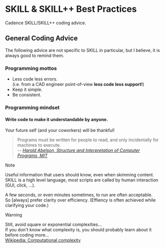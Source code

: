 # SKILL & SKILL++ Best Practices
Cadence SKILL/SKILL++ coding advice.


## General Coding Advice

The following advice are not specific to SKILL in particular, but I believe, it is always good to remind them.


### Programming mottos

- Less code less errors.  
  (i.e. from a CAD engineer point-of-view **less code less support!**)
- Keep it simple.
- Be consistent.


### Programming mindset

#### Write code to make it understandable by anyone.

Your future self (and your coworkers) will be thankful!
  
> Programs must be written for people to read, and only incidentally for machines to execute.  
> -- <cite>[Harold Abelson, Structure and Interpretation of Computer Programs, MIT][1]</cite>

[1]: https://www.goodreads.com/quotes/9168-programs-must-be-written-for-people-to-read-and-only    

> [!NOTE]
> Useful information that users should know, even when skimming content.
> SKILL is a high level language, most scripts are called by human interaction (GUI, click, ...).  
> 
> A few seconds, or even minutes sometimes, to run are often acceptable.  
> So [always] prefer clarity over efficiency. (Effiency is often achieved while clarifying your code.)

> [!WARNING]
> Still, avoid square or exponential complexities...  
> If you don't know what complexity is, you should probably learn about it before coding more...  
> [Wikipedia: Computational complexity](https://en.wikipedia.org/wiki/Computational_complexity)
